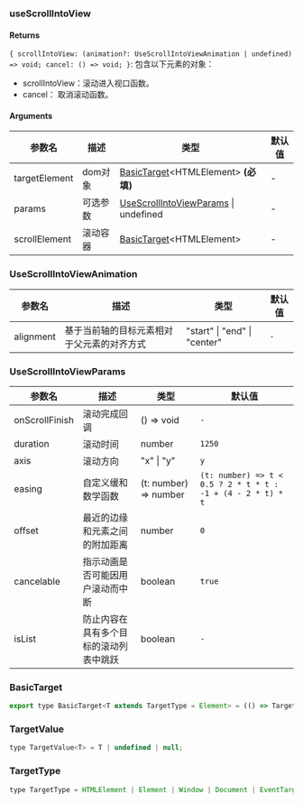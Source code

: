### useScrollIntoView

#### Returns
`{ scrollIntoView: (animation?: UseScrollIntoViewAnimation | undefined) => void; cancel: () => void; }`: 包含以下元素的对象：
- scrollIntoView：滚动进入视口函数。
- cancel： 取消滚动函数。

#### Arguments
|参数名|描述|类型|默认值|
|---|---|---|---|
|targetElement|dom对象|[BasicTarget](#BasicTarget)&lt;HTMLElement&gt;  **(必填)**|-|
|params|可选参数|[UseScrollIntoViewParams](#UseScrollIntoViewParams) \| undefined |-|
|scrollElement|滚动容器|[BasicTarget](#BasicTarget)&lt;HTMLElement&gt; |-|

### UseScrollIntoViewAnimation

|参数名|描述|类型|默认值|
|---|---|---|---|
|alignment|基于当前轴的目标元素相对于父元素的对齐方式|"start" \| "end" \| "center" |`-`|

### UseScrollIntoViewParams

|参数名|描述|类型|默认值|
|---|---|---|---|
|onScrollFinish|滚动完成回调|() => void |`-`|
|duration|滚动时间|number |`1250`|
|axis|滚动方向|"x" \| "y" |`y`|
|easing|自定义缓和数学函数|(t: number) => number |`(t: number) => t < 0.5 ? 2 * t * t : -1 + (4 - 2 * t) * t`|
|offset|最近的边缘和元素之间的附加距离|number |`0`|
|cancelable|指示动画是否可能因用户滚动而中断|boolean |`true`|
|isList|防止内容在具有多个目标的滚动列表中跳跃|boolean |`-`|

### BasicTarget

```js
export type BasicTarget<T extends TargetType = Element> = (() => TargetValue<T>) | TargetValue<T> | MutableRefObject<TargetValue<T>>;
```

### TargetValue

```js
type TargetValue<T> = T | undefined | null;
```

### TargetType

```js
type TargetType = HTMLElement | Element | Window | Document | EventTarget;
```